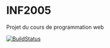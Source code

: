 # INF2005
Projet du cours de programmation web

[![BuildStatus](https://travis-ci.com/ventilooo/INF2005.svg?token=V31cMRT7nQrRHexNKKaP&branch=master)](https://travis-ci.com/ventilooo/INF2005)
